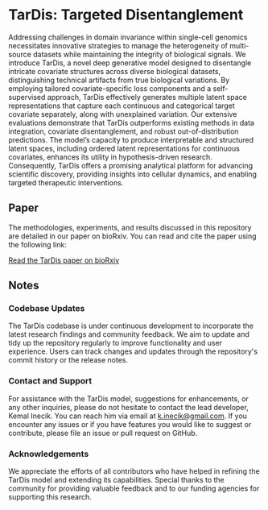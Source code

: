 # TarDis: Targeted Disentanglement

Addressing challenges in domain invariance within single-cell genomics necessitates innovative strategies to manage the heterogeneity of multi-source datasets while maintaining the integrity of biological signals. We introduce TarDis, a novel deep generative model designed to disentangle intricate covariate structures across diverse biological datasets, distinguishing technical artifacts from true biological variations. By employing tailored covariate-specific loss components and a self-supervised approach, TarDis effectively generates multiple latent space representations that capture each continuous and categorical target covariate separately, along with unexplained variation. Our extensive evaluations demonstrate that TarDis outperforms existing methods in data integration, covariate disentanglement, and robust out-of-distribution predictions. The model’s capacity to produce interpretable and structured latent spaces, including ordered latent representations for continuous covariates, enhances its utility in hypothesis-driven research. Consequently, TarDis offers a promising analytical platform for advancing scientific discovery, providing insights into cellular dynamics, and enabling targeted therapeutic interventions.

## Paper

The methodologies, experiments, and results discussed in this repository are detailed in our paper on bioRxiv. You can read and cite the paper using the following link:

[Read the TarDis paper on bioRxiv](https://www.biorxiv.org/content/10.1101/2024.06.20.599903v1)

## Notes

### Codebase Updates

The TarDis codebase is under continuous development to incorporate the latest research findings and community feedback. We aim to update and tidy up the repository regularly to improve functionality and user experience. Users can track changes and updates through the repository's commit history or the release notes.

### Contact and Support

For assistance with the TarDis model, suggestions for enhancements, or any other inquiries, please do not hesitate to contact the lead developer, Kemal Inecik. You can reach him via email at [k.inecik@gmail.com](mailto:k.inecik@gmail.com). If you encounter any issues or if you have features you would like to suggest or contribute, please file an issue or pull request on GitHub.

### Acknowledgements

We appreciate the efforts of all contributors who have helped in refining the TarDis model and extending its capabilities. Special thanks to the community for providing valuable feedback and to our funding agencies for supporting this research.

